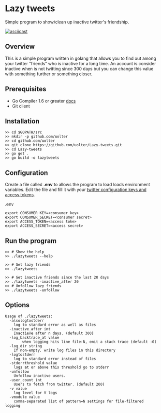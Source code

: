 # Lazy tweets

Simple program to show/clean up inactive twitter's friendship.

[![asciicast](https://asciinema.org/a/edYPz6LT3goQRPVwXyYjdcf7V.png)](https://asciinema.org/a/edYPz6LT3goQRPVwXyYjdcf7V)

## Overview 

This is a simple program written in golang that allows you to find out among your twitter "friends" who is inactive for a long time.
An account is consider inactive when is not twitting since 300 days but you can change this value with something further or something closer.

## Prerequisites

 - Go Compiler 1.6 or greater [docs](https://golang.org/)
 - Git client

## Installation

    >> cd $GOPATH/src
    >> mkdir -p github.com/uolter
    >> cd github.com/uolter
    >> git clone https://github.com/uolter/Lazy-tweets.git
    >> cd Lazy-tweets
    >> go get .
    >> go build -o lazytweets

## Configuration

Create a file called **.env** to allows the program to load  loads environment variables.
Edit the file and fill it with your [twitter configuration keys and access tokens](https://apps.twitter.com/).

.env

    export CONSUMER_KEY=<consumer key>
    export CONSUMER_SECRET=<consumer secret>
    export ACCESS_TOKEN=<access toke>
    export ACCESS_SECRET=<access secret>

## Run the program

    >> # Show the help
    >> ./lazytweets --help
    
    >> # Get lazy friends
    >> ./lazytweets 
    
    >> # Get inactive friends since the last 20 days
    >> ./lazytweets -inactive_after 20
    >> # Unfollow lazy friends
    >> ./lazytweets -unfollow

## Options

	Usage of ./lazytweets:
	  -alsologtostderr
    	log to standard error as well as files
	  -inactive_after int
    	Inactieve after n days. (default 300)
	  -log_backtrace_at value
	    	when logging hits line file:N, emit a stack trace (default :0)
	  -log_dir string
    	If non-empty, write log files in this directory
	  -logtostderr
    	log to standard error instead of files
	  -stderrthreshold value
    	logs at or above this threshold go to stderr
	  -unfollow
    	Unfollow inactive users.
	  -user_count int
    	Users to fetch from twitter. (default 200)
	  -v value
    	log level for V logs
	  -vmodule value
    	comma-separated list of pattern=N settings for file-filtered logging
